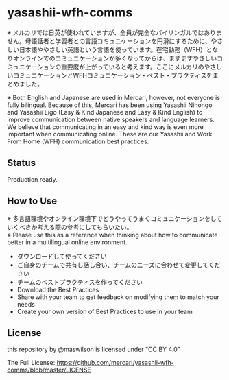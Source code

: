 # yasashii-wfh-comms
※ メルカリでは日英が使われていますが、全員が完全なバイリンガルではありません。母語話者と学習者との言語コミュニケーションを円滑にするために、やさしい日本語ややさしい英語という言語を使っています。在宅勤務（WFH）となりオンラインでのコミュニケーションが多くなってからは、ますますやさしいコミュニケーションの重要度が上がっていると考えます。ここにメルカリのやさしいコミュニケーションとWFHコミュニケーション・ベスト・プラクティスをまとめました。  

※ Both English and Japanese are used in Mercari, however, not everyone is fully bilingual. Because of this, Mercari has been using Yasashii Nihongo and Yasashii Eigo (Easy & Kind Japanese and Easy & Kind English) to improve communication between native speakers and language learners. We believe that communicating in an easy and kind way is even more important when communicating online. These are our Yasashii and Work From Home (WFH) communication best practices.
## Status
Production ready.

## How to Use
※ 多言語環境やオンライン環境下でどうやってうまくコミュニケーションをしていくべきか考える際の参考にしてもらいたい。  
※ Please use this as a reference when thinking about how to communicate better in a multilingual online environment.

* ダウンロードして使ってください
* ご自身のチームで共有し話し合い、チームのニーズに合わせて変更してください
* チームのベストプラクティスを作ってください
* Download the Best Practices
* Share with your team to get feedback on modifying them to match your needs
* Create your own version of Best Practices to use in your team

## License
this repository by @maswilson is licensed under "CC BY 4.0"  

The Full License: https://github.com/mercari/yasashii-wfh-comms/blob/master/LICENSE
